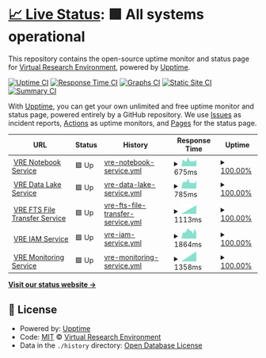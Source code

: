 # [📈 Live Status](https://vre-hub.github.io/status): <!--live status--> **🟩 All systems operational**

This repository contains the open-source uptime monitor and status page for [Virtual Research Environment](https://eoscfuture.eu), powered by [Upptime](https://github.com/upptime/upptime).

[![Uptime CI](https://github.com/vre-hub/status/workflows/Uptime%20CI/badge.svg)](https://github.com/vre-hub/status/actions?query=workflow%3A%22Uptime+CI%22)
[![Response Time CI](https://github.com/vre-hub/status/workflows/Response%20Time%20CI/badge.svg)](https://github.com/vre-hub/status/actions?query=workflow%3A%22Response+Time+CI%22)
[![Graphs CI](https://github.com/vre-hub/status/workflows/Graphs%20CI/badge.svg)](https://github.com/vre-hub/status/actions?query=workflow%3A%22Graphs+CI%22)
[![Static Site CI](https://github.com/vre-hub/status/workflows/Static%20Site%20CI/badge.svg)](https://github.com/vre-hub/status/actions?query=workflow%3A%22Static+Site+CI%22)
[![Summary CI](https://github.com/vre-hub/status/workflows/Summary%20CI/badge.svg)](https://github.com/vre-hub/status/actions?query=workflow%3A%22Summary+CI%22)

With [Upptime](https://upptime.js.org), you can get your own unlimited and free uptime monitor and status page, powered entirely by a GitHub repository. We use [Issues](https://github.com/vre-hub/status/issues) as incident reports, [Actions](https://github.com/vre-hub/status/actions) as uptime monitors, and [Pages](https://vre-hub.github.io/status) for the status page.

<!--start: status pages-->
<!-- This summary is generated by Upptime (https://github.com/upptime/upptime) -->
<!-- Do not edit this manually, your changes will be overwritten -->
<!-- prettier-ignore -->
| URL | Status | History | Response Time | Uptime |
| --- | ------ | ------- | ------------- | ------ |
| <img alt="" src="https://icons.duckduckgo.com/ip3/jhub-vre.cern.ch.ico" height="13"> [VRE Notebook Service](https://jhub-vre.cern.ch/) | 🟩 Up | [vre-notebook-service.yml](https://github.com/vre-hub/status/commits/HEAD/history/vre-notebook-service.yml) | <details><summary><img alt="Response time graph" src="./graphs/vre-notebook-service/response-time-week.png" height="20"> 675ms</summary><br><a href="https://vre-hub.github.io/status/history/vre-notebook-service"><img alt="Response time 747" src="https://img.shields.io/endpoint?url=https%3A%2F%2Fraw.githubusercontent.com%2Fvre-hub%2Fstatus%2FHEAD%2Fapi%2Fvre-notebook-service%2Fresponse-time.json"></a><br><a href="https://vre-hub.github.io/status/history/vre-notebook-service"><img alt="24-hour response time 692" src="https://img.shields.io/endpoint?url=https%3A%2F%2Fraw.githubusercontent.com%2Fvre-hub%2Fstatus%2FHEAD%2Fapi%2Fvre-notebook-service%2Fresponse-time-day.json"></a><br><a href="https://vre-hub.github.io/status/history/vre-notebook-service"><img alt="7-day response time 675" src="https://img.shields.io/endpoint?url=https%3A%2F%2Fraw.githubusercontent.com%2Fvre-hub%2Fstatus%2FHEAD%2Fapi%2Fvre-notebook-service%2Fresponse-time-week.json"></a><br><a href="https://vre-hub.github.io/status/history/vre-notebook-service"><img alt="30-day response time 747" src="https://img.shields.io/endpoint?url=https%3A%2F%2Fraw.githubusercontent.com%2Fvre-hub%2Fstatus%2FHEAD%2Fapi%2Fvre-notebook-service%2Fresponse-time-month.json"></a><br><a href="https://vre-hub.github.io/status/history/vre-notebook-service"><img alt="1-year response time 747" src="https://img.shields.io/endpoint?url=https%3A%2F%2Fraw.githubusercontent.com%2Fvre-hub%2Fstatus%2FHEAD%2Fapi%2Fvre-notebook-service%2Fresponse-time-year.json"></a></details> | <details><summary><a href="https://vre-hub.github.io/status/history/vre-notebook-service">100.00%</a></summary><a href="https://vre-hub.github.io/status/history/vre-notebook-service"><img alt="All-time uptime 100.00%" src="https://img.shields.io/endpoint?url=https%3A%2F%2Fraw.githubusercontent.com%2Fvre-hub%2Fstatus%2FHEAD%2Fapi%2Fvre-notebook-service%2Fuptime.json"></a><br><a href="https://vre-hub.github.io/status/history/vre-notebook-service"><img alt="24-hour uptime 100.00%" src="https://img.shields.io/endpoint?url=https%3A%2F%2Fraw.githubusercontent.com%2Fvre-hub%2Fstatus%2FHEAD%2Fapi%2Fvre-notebook-service%2Fuptime-day.json"></a><br><a href="https://vre-hub.github.io/status/history/vre-notebook-service"><img alt="7-day uptime 100.00%" src="https://img.shields.io/endpoint?url=https%3A%2F%2Fraw.githubusercontent.com%2Fvre-hub%2Fstatus%2FHEAD%2Fapi%2Fvre-notebook-service%2Fuptime-week.json"></a><br><a href="https://vre-hub.github.io/status/history/vre-notebook-service"><img alt="30-day uptime 100.00%" src="https://img.shields.io/endpoint?url=https%3A%2F%2Fraw.githubusercontent.com%2Fvre-hub%2Fstatus%2FHEAD%2Fapi%2Fvre-notebook-service%2Fuptime-month.json"></a><br><a href="https://vre-hub.github.io/status/history/vre-notebook-service"><img alt="1-year uptime 100.00%" src="https://img.shields.io/endpoint?url=https%3A%2F%2Fraw.githubusercontent.com%2Fvre-hub%2Fstatus%2FHEAD%2Fapi%2Fvre-notebook-service%2Fuptime-year.json"></a></details>
| <img alt="" src="https://icons.duckduckgo.com/ip3/vre-rucio-ui.cern.ch.ico" height="13"> [VRE Data Lake Service](https://vre-rucio-ui.cern.ch/) | 🟩 Up | [vre-data-lake-service.yml](https://github.com/vre-hub/status/commits/HEAD/history/vre-data-lake-service.yml) | <details><summary><img alt="Response time graph" src="./graphs/vre-data-lake-service/response-time-week.png" height="20"> 785ms</summary><br><a href="https://vre-hub.github.io/status/history/vre-data-lake-service"><img alt="Response time 833" src="https://img.shields.io/endpoint?url=https%3A%2F%2Fraw.githubusercontent.com%2Fvre-hub%2Fstatus%2FHEAD%2Fapi%2Fvre-data-lake-service%2Fresponse-time.json"></a><br><a href="https://vre-hub.github.io/status/history/vre-data-lake-service"><img alt="24-hour response time 813" src="https://img.shields.io/endpoint?url=https%3A%2F%2Fraw.githubusercontent.com%2Fvre-hub%2Fstatus%2FHEAD%2Fapi%2Fvre-data-lake-service%2Fresponse-time-day.json"></a><br><a href="https://vre-hub.github.io/status/history/vre-data-lake-service"><img alt="7-day response time 785" src="https://img.shields.io/endpoint?url=https%3A%2F%2Fraw.githubusercontent.com%2Fvre-hub%2Fstatus%2FHEAD%2Fapi%2Fvre-data-lake-service%2Fresponse-time-week.json"></a><br><a href="https://vre-hub.github.io/status/history/vre-data-lake-service"><img alt="30-day response time 833" src="https://img.shields.io/endpoint?url=https%3A%2F%2Fraw.githubusercontent.com%2Fvre-hub%2Fstatus%2FHEAD%2Fapi%2Fvre-data-lake-service%2Fresponse-time-month.json"></a><br><a href="https://vre-hub.github.io/status/history/vre-data-lake-service"><img alt="1-year response time 833" src="https://img.shields.io/endpoint?url=https%3A%2F%2Fraw.githubusercontent.com%2Fvre-hub%2Fstatus%2FHEAD%2Fapi%2Fvre-data-lake-service%2Fresponse-time-year.json"></a></details> | <details><summary><a href="https://vre-hub.github.io/status/history/vre-data-lake-service">100.00%</a></summary><a href="https://vre-hub.github.io/status/history/vre-data-lake-service"><img alt="All-time uptime 100.00%" src="https://img.shields.io/endpoint?url=https%3A%2F%2Fraw.githubusercontent.com%2Fvre-hub%2Fstatus%2FHEAD%2Fapi%2Fvre-data-lake-service%2Fuptime.json"></a><br><a href="https://vre-hub.github.io/status/history/vre-data-lake-service"><img alt="24-hour uptime 100.00%" src="https://img.shields.io/endpoint?url=https%3A%2F%2Fraw.githubusercontent.com%2Fvre-hub%2Fstatus%2FHEAD%2Fapi%2Fvre-data-lake-service%2Fuptime-day.json"></a><br><a href="https://vre-hub.github.io/status/history/vre-data-lake-service"><img alt="7-day uptime 100.00%" src="https://img.shields.io/endpoint?url=https%3A%2F%2Fraw.githubusercontent.com%2Fvre-hub%2Fstatus%2FHEAD%2Fapi%2Fvre-data-lake-service%2Fuptime-week.json"></a><br><a href="https://vre-hub.github.io/status/history/vre-data-lake-service"><img alt="30-day uptime 100.00%" src="https://img.shields.io/endpoint?url=https%3A%2F%2Fraw.githubusercontent.com%2Fvre-hub%2Fstatus%2FHEAD%2Fapi%2Fvre-data-lake-service%2Fuptime-month.json"></a><br><a href="https://vre-hub.github.io/status/history/vre-data-lake-service"><img alt="1-year uptime 100.00%" src="https://img.shields.io/endpoint?url=https%3A%2F%2Fraw.githubusercontent.com%2Fvre-hub%2Fstatus%2FHEAD%2Fapi%2Fvre-data-lake-service%2Fuptime-year.json"></a></details>
| <img alt="" src="https://icons.duckduckgo.com/ip3/fts3-pilot.cern.ch.ico" height="13"> [VRE FTS File Transfer Service](https://fts3-pilot.cern.ch:8449/fts3/ftsmon/#/jobs?vo=escape&source_se=&dest_se=&time_window=6) | 🟩 Up | [vre-fts-file-transfer-service.yml](https://github.com/vre-hub/status/commits/HEAD/history/vre-fts-file-transfer-service.yml) | <details><summary><img alt="Response time graph" src="./graphs/vre-fts-file-transfer-service/response-time-week.png" height="20"> 1113ms</summary><br><a href="https://vre-hub.github.io/status/history/vre-fts-file-transfer-service"><img alt="Response time 1113" src="https://img.shields.io/endpoint?url=https%3A%2F%2Fraw.githubusercontent.com%2Fvre-hub%2Fstatus%2FHEAD%2Fapi%2Fvre-fts-file-transfer-service%2Fresponse-time.json"></a><br><a href="https://vre-hub.github.io/status/history/vre-fts-file-transfer-service"><img alt="24-hour response time 1113" src="https://img.shields.io/endpoint?url=https%3A%2F%2Fraw.githubusercontent.com%2Fvre-hub%2Fstatus%2FHEAD%2Fapi%2Fvre-fts-file-transfer-service%2Fresponse-time-day.json"></a><br><a href="https://vre-hub.github.io/status/history/vre-fts-file-transfer-service"><img alt="7-day response time 1113" src="https://img.shields.io/endpoint?url=https%3A%2F%2Fraw.githubusercontent.com%2Fvre-hub%2Fstatus%2FHEAD%2Fapi%2Fvre-fts-file-transfer-service%2Fresponse-time-week.json"></a><br><a href="https://vre-hub.github.io/status/history/vre-fts-file-transfer-service"><img alt="30-day response time 1113" src="https://img.shields.io/endpoint?url=https%3A%2F%2Fraw.githubusercontent.com%2Fvre-hub%2Fstatus%2FHEAD%2Fapi%2Fvre-fts-file-transfer-service%2Fresponse-time-month.json"></a><br><a href="https://vre-hub.github.io/status/history/vre-fts-file-transfer-service"><img alt="1-year response time 1113" src="https://img.shields.io/endpoint?url=https%3A%2F%2Fraw.githubusercontent.com%2Fvre-hub%2Fstatus%2FHEAD%2Fapi%2Fvre-fts-file-transfer-service%2Fresponse-time-year.json"></a></details> | <details><summary><a href="https://vre-hub.github.io/status/history/vre-fts-file-transfer-service">100.00%</a></summary><a href="https://vre-hub.github.io/status/history/vre-fts-file-transfer-service"><img alt="All-time uptime 100.00%" src="https://img.shields.io/endpoint?url=https%3A%2F%2Fraw.githubusercontent.com%2Fvre-hub%2Fstatus%2FHEAD%2Fapi%2Fvre-fts-file-transfer-service%2Fuptime.json"></a><br><a href="https://vre-hub.github.io/status/history/vre-fts-file-transfer-service"><img alt="24-hour uptime 100.00%" src="https://img.shields.io/endpoint?url=https%3A%2F%2Fraw.githubusercontent.com%2Fvre-hub%2Fstatus%2FHEAD%2Fapi%2Fvre-fts-file-transfer-service%2Fuptime-day.json"></a><br><a href="https://vre-hub.github.io/status/history/vre-fts-file-transfer-service"><img alt="7-day uptime 100.00%" src="https://img.shields.io/endpoint?url=https%3A%2F%2Fraw.githubusercontent.com%2Fvre-hub%2Fstatus%2FHEAD%2Fapi%2Fvre-fts-file-transfer-service%2Fuptime-week.json"></a><br><a href="https://vre-hub.github.io/status/history/vre-fts-file-transfer-service"><img alt="30-day uptime 100.00%" src="https://img.shields.io/endpoint?url=https%3A%2F%2Fraw.githubusercontent.com%2Fvre-hub%2Fstatus%2FHEAD%2Fapi%2Fvre-fts-file-transfer-service%2Fuptime-month.json"></a><br><a href="https://vre-hub.github.io/status/history/vre-fts-file-transfer-service"><img alt="1-year uptime 100.00%" src="https://img.shields.io/endpoint?url=https%3A%2F%2Fraw.githubusercontent.com%2Fvre-hub%2Fstatus%2FHEAD%2Fapi%2Fvre-fts-file-transfer-service%2Fuptime-year.json"></a></details>
| <img alt="" src="https://icons.duckduckgo.com/ip3/iam-escape.cloud.cnaf.infn.it.ico" height="13"> [VRE IAM Service](https://iam-escape.cloud.cnaf.infn.it/) | 🟩 Up | [vre-iam-service.yml](https://github.com/vre-hub/status/commits/HEAD/history/vre-iam-service.yml) | <details><summary><img alt="Response time graph" src="./graphs/vre-iam-service/response-time-week.png" height="20"> 1864ms</summary><br><a href="https://vre-hub.github.io/status/history/vre-iam-service"><img alt="Response time 1880" src="https://img.shields.io/endpoint?url=https%3A%2F%2Fraw.githubusercontent.com%2Fvre-hub%2Fstatus%2FHEAD%2Fapi%2Fvre-iam-service%2Fresponse-time.json"></a><br><a href="https://vre-hub.github.io/status/history/vre-iam-service"><img alt="24-hour response time 1690" src="https://img.shields.io/endpoint?url=https%3A%2F%2Fraw.githubusercontent.com%2Fvre-hub%2Fstatus%2FHEAD%2Fapi%2Fvre-iam-service%2Fresponse-time-day.json"></a><br><a href="https://vre-hub.github.io/status/history/vre-iam-service"><img alt="7-day response time 1864" src="https://img.shields.io/endpoint?url=https%3A%2F%2Fraw.githubusercontent.com%2Fvre-hub%2Fstatus%2FHEAD%2Fapi%2Fvre-iam-service%2Fresponse-time-week.json"></a><br><a href="https://vre-hub.github.io/status/history/vre-iam-service"><img alt="30-day response time 1880" src="https://img.shields.io/endpoint?url=https%3A%2F%2Fraw.githubusercontent.com%2Fvre-hub%2Fstatus%2FHEAD%2Fapi%2Fvre-iam-service%2Fresponse-time-month.json"></a><br><a href="https://vre-hub.github.io/status/history/vre-iam-service"><img alt="1-year response time 1880" src="https://img.shields.io/endpoint?url=https%3A%2F%2Fraw.githubusercontent.com%2Fvre-hub%2Fstatus%2FHEAD%2Fapi%2Fvre-iam-service%2Fresponse-time-year.json"></a></details> | <details><summary><a href="https://vre-hub.github.io/status/history/vre-iam-service">100.00%</a></summary><a href="https://vre-hub.github.io/status/history/vre-iam-service"><img alt="All-time uptime 100.00%" src="https://img.shields.io/endpoint?url=https%3A%2F%2Fraw.githubusercontent.com%2Fvre-hub%2Fstatus%2FHEAD%2Fapi%2Fvre-iam-service%2Fuptime.json"></a><br><a href="https://vre-hub.github.io/status/history/vre-iam-service"><img alt="24-hour uptime 100.00%" src="https://img.shields.io/endpoint?url=https%3A%2F%2Fraw.githubusercontent.com%2Fvre-hub%2Fstatus%2FHEAD%2Fapi%2Fvre-iam-service%2Fuptime-day.json"></a><br><a href="https://vre-hub.github.io/status/history/vre-iam-service"><img alt="7-day uptime 100.00%" src="https://img.shields.io/endpoint?url=https%3A%2F%2Fraw.githubusercontent.com%2Fvre-hub%2Fstatus%2FHEAD%2Fapi%2Fvre-iam-service%2Fuptime-week.json"></a><br><a href="https://vre-hub.github.io/status/history/vre-iam-service"><img alt="30-day uptime 100.00%" src="https://img.shields.io/endpoint?url=https%3A%2F%2Fraw.githubusercontent.com%2Fvre-hub%2Fstatus%2FHEAD%2Fapi%2Fvre-iam-service%2Fuptime-month.json"></a><br><a href="https://vre-hub.github.io/status/history/vre-iam-service"><img alt="1-year uptime 100.00%" src="https://img.shields.io/endpoint?url=https%3A%2F%2Fraw.githubusercontent.com%2Fvre-hub%2Fstatus%2FHEAD%2Fapi%2Fvre-iam-service%2Fuptime-year.json"></a></details>
| <img alt="" src="https://icons.duckduckgo.com/ip3/monit-grafana-open.cern.ch.ico" height="13"> [VRE Monitoring Service](http://monit-grafana-open.cern.ch/goto/ZqVveDC4k?orgId=16) | 🟩 Up | [vre-monitoring-service.yml](https://github.com/vre-hub/status/commits/HEAD/history/vre-monitoring-service.yml) | <details><summary><img alt="Response time graph" src="./graphs/vre-monitoring-service/response-time-week.png" height="20"> 1358ms</summary><br><a href="https://vre-hub.github.io/status/history/vre-monitoring-service"><img alt="Response time 1358" src="https://img.shields.io/endpoint?url=https%3A%2F%2Fraw.githubusercontent.com%2Fvre-hub%2Fstatus%2FHEAD%2Fapi%2Fvre-monitoring-service%2Fresponse-time.json"></a><br><a href="https://vre-hub.github.io/status/history/vre-monitoring-service"><img alt="24-hour response time 1358" src="https://img.shields.io/endpoint?url=https%3A%2F%2Fraw.githubusercontent.com%2Fvre-hub%2Fstatus%2FHEAD%2Fapi%2Fvre-monitoring-service%2Fresponse-time-day.json"></a><br><a href="https://vre-hub.github.io/status/history/vre-monitoring-service"><img alt="7-day response time 1358" src="https://img.shields.io/endpoint?url=https%3A%2F%2Fraw.githubusercontent.com%2Fvre-hub%2Fstatus%2FHEAD%2Fapi%2Fvre-monitoring-service%2Fresponse-time-week.json"></a><br><a href="https://vre-hub.github.io/status/history/vre-monitoring-service"><img alt="30-day response time 1358" src="https://img.shields.io/endpoint?url=https%3A%2F%2Fraw.githubusercontent.com%2Fvre-hub%2Fstatus%2FHEAD%2Fapi%2Fvre-monitoring-service%2Fresponse-time-month.json"></a><br><a href="https://vre-hub.github.io/status/history/vre-monitoring-service"><img alt="1-year response time 1358" src="https://img.shields.io/endpoint?url=https%3A%2F%2Fraw.githubusercontent.com%2Fvre-hub%2Fstatus%2FHEAD%2Fapi%2Fvre-monitoring-service%2Fresponse-time-year.json"></a></details> | <details><summary><a href="https://vre-hub.github.io/status/history/vre-monitoring-service">100.00%</a></summary><a href="https://vre-hub.github.io/status/history/vre-monitoring-service"><img alt="All-time uptime 100.00%" src="https://img.shields.io/endpoint?url=https%3A%2F%2Fraw.githubusercontent.com%2Fvre-hub%2Fstatus%2FHEAD%2Fapi%2Fvre-monitoring-service%2Fuptime.json"></a><br><a href="https://vre-hub.github.io/status/history/vre-monitoring-service"><img alt="24-hour uptime 100.00%" src="https://img.shields.io/endpoint?url=https%3A%2F%2Fraw.githubusercontent.com%2Fvre-hub%2Fstatus%2FHEAD%2Fapi%2Fvre-monitoring-service%2Fuptime-day.json"></a><br><a href="https://vre-hub.github.io/status/history/vre-monitoring-service"><img alt="7-day uptime 100.00%" src="https://img.shields.io/endpoint?url=https%3A%2F%2Fraw.githubusercontent.com%2Fvre-hub%2Fstatus%2FHEAD%2Fapi%2Fvre-monitoring-service%2Fuptime-week.json"></a><br><a href="https://vre-hub.github.io/status/history/vre-monitoring-service"><img alt="30-day uptime 100.00%" src="https://img.shields.io/endpoint?url=https%3A%2F%2Fraw.githubusercontent.com%2Fvre-hub%2Fstatus%2FHEAD%2Fapi%2Fvre-monitoring-service%2Fuptime-month.json"></a><br><a href="https://vre-hub.github.io/status/history/vre-monitoring-service"><img alt="1-year uptime 100.00%" src="https://img.shields.io/endpoint?url=https%3A%2F%2Fraw.githubusercontent.com%2Fvre-hub%2Fstatus%2FHEAD%2Fapi%2Fvre-monitoring-service%2Fuptime-year.json"></a></details>

<!--end: status pages-->

[**Visit our status website →**](https://vre-hub.github.io/status)

## 📄 License

- Powered by: [Upptime](https://github.com/upptime/upptime)
- Code: [MIT](./LICENSE) © [Virtual Research Environment](https://eoscfuture.eu)
- Data in the `./history` directory: [Open Database License](https://opendatacommons.org/licenses/odbl/1-0/)
